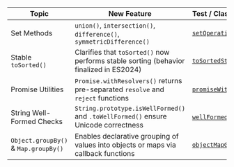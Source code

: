 | Topic                                | New Feature                                                                            | Test / Class Example                                       |
|--------------------------------------|----------------------------------------------------------------------------------------|------------------------------------------------------------|
| Set Methods                          | `union()`, `intersection()`, `difference()`, `symmetricDifference()`                   | [`setOperations`](features/setOperations.js)               |
| Stable `toSorted()`                  | Clarifies that `toSorted()` now performs stable sorting (behavior finalized in ES2024) | [`toSortedStable`](features/toSortedStable.js)             |
| Promise Utilities                    | `Promise.withResolvers()` returns pre-separated `resolve` and `reject` functions       | [`promiseWithResolvers`](features/promiseWithResolvers.js) |
| String Well-Formed Checks            | `String.prototype.isWellFormed()` and `.toWellFormed()` ensure Unicode correctness     | [`wellFormedUnicode`](features/wellFormedUnicode.js)       |
| `Object.groupBy()` & `Map.groupBy()` | Enables declarative grouping of values into objects or maps via callback functions     | [`objectMapGroupBy`](features/objectMapGroupBy.js)         |

